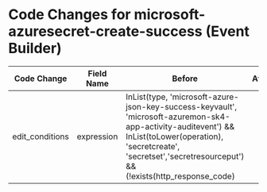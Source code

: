 # Code Changes for microsoft-azuresecret-create-success (Event Builder)

| Code Change | Field Name | Before | After |
|-------------|------------|--------|-------|
| edit_conditions | expression | InList(type, 'microsoft-azure-json-key-success-keyvault', 'microsoft-azuremon-sk4-app-activity-auditevent') && InList(toLower(operation), 'secretcreate', 'secretset','secretresourceput') && (!exists(http_response_code) || !startsWithAny(http_response_code,'4', '5', '6')) | InList(type, 'microsoft-azure-json-key-success-keyvault', 'microsoft-azuremon-sk4-app-activity-auditevent') && InList(toLower(operation), 'secretcreate', 'secretset','secretresourceput') && !startsWithAny(http_response_code,'4', '5', '6') |